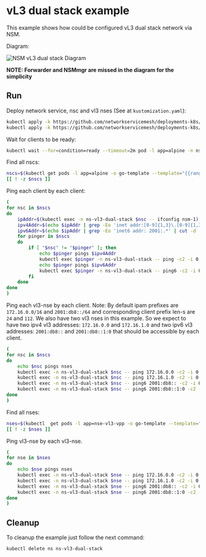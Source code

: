 # vL3 dual stack example

This example shows how could be configured vL3 dual stack network via NSM.

Diagram: 

![NSM vL3 dual stack Diagram](./vl3-dual-stack.png "NSM Authorize Scheme")

**NOTE: Forwarder and NSMmgr are missed in the diagram for the simplicity**


## Run

Deploy network service, nsc and vl3 nses (See at `kustomization.yaml`):
```bash
kubectl apply -k https://github.com/networkservicemesh/deployments-k8s/examples/features/dual-stack/vl3-dual-stack?ref=add68a2d7ced3373d5ca278e63541657f27656ad
kubectl apply -k https://github.com/networkservicemesh/deployments-k8s/examples/features/dual-stack/vl3-dual-stack/ipam-ipv6?ref=add68a2d7ced3373d5ca278e63541657f27656ad
```

Wait for clients to be ready:
```bash
kubectl wait --for=condition=ready --timeout=2m pod -l app=alpine -n ns-vl3-dual-stack
```

Find all nscs:
```bash
nscs=$(kubectl get pods -l app=alpine -o go-template --template="{{range .items}}{{.metadata.name}} {{end}}" -n ns-vl3-dual-stack)
[[ ! -z $nscs ]]
```

Ping each client by each client:
```bash
(
for nsc in $nscs
do
    ipAddr=$(kubectl exec -n ns-vl3-dual-stack $nsc -- ifconfig nsm-1) || exit
    ipv4Addr=$(echo $ipAddr | grep -Eo 'inet addr:[0-9]{1,3}\.[0-9]{1,3}\.[0-9]{1,3}\.[0-9]{1,3}'| cut -c 11-)
    ipv6Addr=$(echo $ipAddr | grep -Eo 'inet6 addr: 2001:.*' | cut -d ' ' -f 3 | cut -d '/' -f 1)
    for pinger in $nscs
    do
        if [ "$nsc" != "$pinger" ]; then
            echo $pinger pings $ipv4Addr
            kubectl exec $pinger -n ns-vl3-dual-stack -- ping -c2 -i 0.5 $ipv4Addr || exit
            echo $pinger pings $ipv6Addr
            kubectl exec $pinger -n ns-vl3-dual-stack -- ping6 -c2 -i 0.5 $ipv6Addr || exit
        fi
    done
done
)
```

Ping each vl3-nse by each client.
Note: By default ipam prefixes are `172.16.0.0/16` and `2001:db8::/64` and corresponding client prefix len-s are `24` and `112`. We also have two vl3 nses in this example. So we expect to have two ipv4 vl3 addresses: `172.16.0.0` and `172.16.1.0` and two ipv6 vl3 addresses: `2001:db8::` and `2001:db8::1:0` that should be accessible by each client.
```bash
(
for nsc in $nscs
do
    echo $nsc pings nses
    kubectl exec -n ns-vl3-dual-stack $nsc -- ping 172.16.0.0 -c2 -i 0.5 || exit
    kubectl exec -n ns-vl3-dual-stack $nsc -- ping 172.16.1.0 -c2 -i 0.5 || exit
    kubectl exec -n ns-vl3-dual-stack $nsc -- ping6 2001:db8:: -c2 -i 0.5 || exit
    kubectl exec -n ns-vl3-dual-stack $nsc -- ping6 2001:db8::1:0 -c2 -i 0.5 || exit
done
)
```

Find all nses:
```bash
nses=$(kubectl  get pods -l app=nse-vl3-vpp -o go-template --template="{{range .items}}{{.metadata.name}} {{end}}" -n ns-vl3-dual-stack)
[[ ! -z $nses ]]
```

Ping vl3-nse by each vl3-nse.
```bash
(
for nse in $nses
do
    echo $nse pings nses
    kubectl exec -n ns-vl3-dual-stack $nse -- ping 172.16.0.0 -c2 -i 0.5 || exit
    kubectl exec -n ns-vl3-dual-stack $nse -- ping 172.16.1.0 -c2 -i 0.5 || exit
    kubectl exec -n ns-vl3-dual-stack $nse -- ping6 2001:db8:: -c2 -i 0.5 || exit
    kubectl exec -n ns-vl3-dual-stack $nse -- ping6 2001:db8::1:0 -c2 -i 0.5 || exit
done
)
```

## Cleanup

To cleanup the example just follow the next command:
```bash
kubectl delete ns ns-vl3-dual-stack
```
